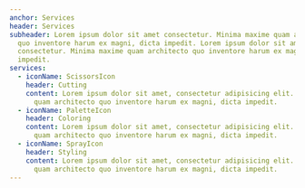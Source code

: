 ```yaml
---
anchor: Services
header: Services
subheader: Lorem ipsum dolor sit amet consectetur. Minima maxime quam architecto
  quo inventore harum ex magni, dicta impedit. Lorem ipsum dolor sit amet
  consectetur. Minima maxime quam architecto quo inventore harum ex magni, dicta
  impedit.
services:
  - iconName: ScissorsIcon
    header: Cutting
    content: Lorem ipsum dolor sit amet, consectetur adipisicing elit. Minima maxime
      quam architecto quo inventore harum ex magni, dicta impedit.
  - iconName: PaletteIcon
    header: Coloring
    content: Lorem ipsum dolor sit amet, consectetur adipisicing elit. Minima maxime
      quam architecto quo inventore harum ex magni, dicta impedit.
  - iconName: SprayIcon
    header: Styling
    content: Lorem ipsum dolor sit amet, consectetur adipisicing elit. Minima maxime
      quam architecto quo inventore harum ex magni, dicta impedit.
---
```

